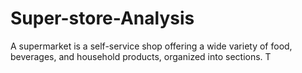 # Super-store-Analysis
A supermarket is a self-service shop offering a wide variety of food, beverages, and household products, 
organized into sections. T
